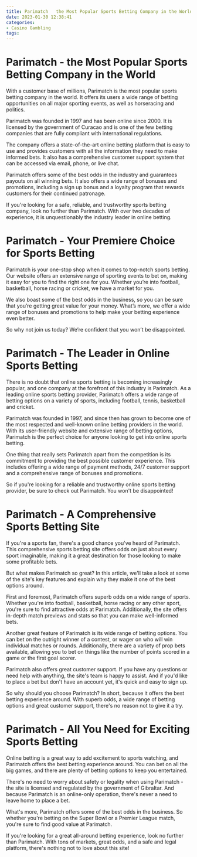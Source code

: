 ```yaml
---
title: Parimatch   the Most Popular Sports Betting Company in the World
date: 2023-01-30 12:38:41
categories:
- Casino Gambling
tags:
---
```



#  Parimatch - the Most Popular Sports Betting Company in the World

With a customer base of millions, Parimatch is the most popular sports betting company in the world. It offers its users a wide range of betting opportunities on all major sporting events, as well as horseracing and politics.

Parimatch was founded in 1997 and has been online since 2000. It is licensed by the government of Curacao and is one of the few betting companies that are fully compliant with international regulations.

The company offers a state-of-the-art online betting platform that is easy to use and provides customers with all the information they need to make informed bets. It also has a comprehensive customer support system that can be accessed via email, phone, or live chat.

Parimatch offers some of the best odds in the industry and guarantees payouts on all winning bets. It also offers a wide range of bonuses and promotions, including a sign up bonus and a loyalty program that rewards customers for their continued patronage.

If you're looking for a safe, reliable, and trustworthy sports betting company, look no further than Parimatch. With over two decades of experience, it is unquestionably the industry leader in online betting.

#  Parimatch - Your Premiere Choice for Sports Betting

Parimatch is your one-stop shop when it comes to top-notch sports betting. Our website offers an extensive range of sporting events to bet on, making it easy for you to find the right one for you. Whether you’re into football, basketball, horse racing or cricket, we have a market for you.

We also boast some of the best odds in the business, so you can be sure that you’re getting great value for your money. What’s more, we offer a wide range of bonuses and promotions to help make your betting experience even better.

 So why not join us today? We’re confident that you won’t be disappointed.

#  Parimatch - The Leader in Online Sports Betting

There is no doubt that online sports betting is becoming increasingly popular, and one company at the forefront of this industry is Parimatch. As a leading online sports betting provider, Parimatch offers a wide range of betting options on a variety of sports, including football, tennis, basketball and cricket.

Parimatch was founded in 1997, and since then has grown to become one of the most respected and well-known online betting providers in the world. With its user-friendly website and extensive range of betting options, Parimatch is the perfect choice for anyone looking to get into online sports betting.

One thing that really sets Parimatch apart from the competition is its commitment to providing the best possible customer experience. This includes offering a wide range of payment methods, 24/7 customer support and a comprehensive range of bonuses and promotions.

So if you're looking for a reliable and trustworthy online sports betting provider, be sure to check out Parimatch. You won't be disappointed!

#  Parimatch - A Comprehensive Sports Betting Site

If you're a sports fan, there's a good chance you've heard of Parimatch. This comprehensive sports betting site offers odds on just about every sport imaginable, making it a great destination for those looking to make some profitable bets.

But what makes Parimatch so great? In this article, we'll take a look at some of the site's key features and explain why they make it one of the best options around.

First and foremost, Parimatch offers superb odds on a wide range of sports. Whether you're into football, basketball, horse racing or any other sport, you're sure to find attractive odds at Parimatch. Additionally, the site offers in-depth match previews and stats so that you can make well-informed bets.

Another great feature of Parimatch is its wide range of betting options. You can bet on the outright winner of a contest, or wager on who will win individual matches or rounds. Additionally, there are a variety of prop bets available, allowing you to bet on things like the number of points scored in a game or the first goal scorer.

Parimatch also offers great customer support. If you have any questions or need help with anything, the site's team is happy to assist. And if you'd like to place a bet but don't have an account yet, it's quick and easy to sign up.

So why should you choose Parimatch? In short, because it offers the best betting experience around. With superb odds, a wide range of betting options and great customer support, there's no reason not to give it a try.

#  Parimatch - All You Need for Exciting Sports Betting

Online betting is a great way to add excitement to sports watching, and Parimatch offers the best betting experience around. You can bet on all the big games, and there are plenty of betting options to keep you entertained.

There's no need to worry about safety or legality when using Parimatch - the site is licensed and regulated by the government of Gibraltar. And because Parimatch is an online-only operation, there's never a need to leave home to place a bet.

What's more, Parimatch offers some of the best odds in the business. So whether you're betting on the Super Bowl or a Premier League match, you're sure to find good value at Parimatch.

If you're looking for a great all-around betting experience, look no further than Parimatch. With tons of markets, great odds, and a safe and legal platform, there's nothing not to love about this site!
